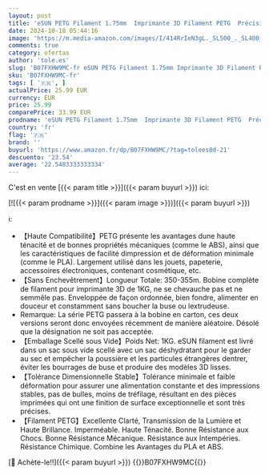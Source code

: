 ```yaml
---
layout: post
title: 'eSUN PETG Filament 1.75mm  Imprimante 3D Filament PETG  Précision Dimensionnelle +/- 0.05mm  1KG Bobine  2.2 LBS  Filament d impression 3D pour Imprimante 3D  Vert'
date: 2024-10-18 05:44:16
image: 'https://m.media-amazon.com/images/I/414RrIeN3gL._SL500_._SL400_.jpg'
comments: true
category: ofertas
author: 'tole.es'
slug: 'B07FXHW9MC-fr eSUN PETG Filament 1.75mm Imprimante 3D Filament PETG...'
sku: 'B07FXHW9MC-fr'
tags: [ '🇫🇷', ]
actualPrice: 25.99 EUR
currency: EUR
price: 25.99
comparePrice: 33.99 EUR
prodname: 'eSUN PETG Filament 1.75mm  Imprimante 3D Filament PETG  Précision Dimensionnelle +/- 0.05mm  1KG Bobine  2.2 LBS  Filament d impression 3D pour Imprimante 3D  Vert'
country: 'fr'
flag: '🇫🇷'
brand: ''
buyurl: 'https://www.amazon.fr/dp/B07FXHW9MC/?tag=tolees0d-21'
descuento: '23.54'
average: '22.5483333333334'
---
```


C'est en vente [{{< param title >}}]({{< param buyurl >}}) ici:

[![{{< param prodname >}}]({{< param image >}})]({{< param buyurl >}})

ℹ️:

- 【Haute Compatibilité】PETG présente les avantages dune haute ténacité et de bonnes propriétés mécaniques (comme le ABS), ainsi que les caractéristiques de facilité dimpression et de déformation minimale (comme le PLA). Largement utilisé dans les jouets, papeterie, accessoires électroniques, contenant cosmétique, etc.
- 【Sans Enchevêtrement】Longueur Totale: 350-355m. Bobine complète de filament pour imprimante 3D de 1KG, ne se chevauche pas et ne semmêle pas. Enveloppée de façon ordonnée, bien fondre, alimenter en douceur et constamment sans boucher la buse ou lextrudeuse.
- Remarque: La série PETG passera à la bobine en carton, ces deux versions seront donc envoyées récemment de manière aléatoire. Désolé que la désignation ne soit pas acceptée.
- 【Emballage Scellé sous Vide】Poids Net: 1KG. eSUN filament est livré dans un sac sous vide scellé avec un sac déshydratant pour le garder au sec et empêcher la poussière et les particules étrangères dentrer, éviter les bourrages de buse et produire des modèles 3D lisses.
- 【Tolérance Dimensionnelle Stable】Tolérance minimale et faible déformation pour assurer une alimentation constante et des impressions stables, pas de bulles, moins de tréfilage, résultant en des pièces imprimées qui ont une finition de surface exceptionnelle et sont très précises.
- 【Filament PETG】Excellente Clarté, Transmission de la Lumière et Haute Brillance. Imperméable. Haute Ténacité. Bonne Résistance aux Chocs. Bonne Résistance Mécanique. Résistance aux Intempéries. Résistance Chimique. Combine les Avantages du PLA et ABS.

[🛒 Achète-le!!]({{< param buyurl >}})
{{<world>}}B07FXHW9MC{{</world>}}
